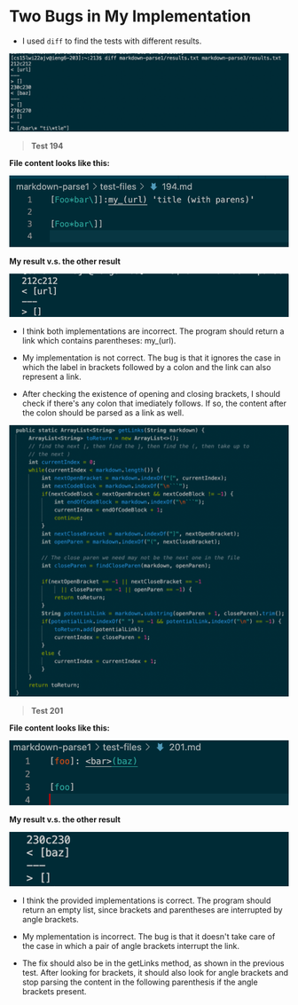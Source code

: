 # Two Bugs in My Implementation

* I used `diff` to find the tests with different results.

![Image](labrepo5-1.png)
> **Test 194**

**File content looks like this:**

![Image](labrepo5-2.png)

**My result v.s. the other result**

![Image](labrepo5-3.png)

 * I think both implementations are incorrect. The program should return a link which contains parentheses: my_(url).

 * My implementation is not correct. The bug is that it ignores the case in which the label in brackets followed  by a colon and the link can also represent a link. 
 
 * After checking the existence of opening and closing brackets, I should check if there's any colon that imediately follows. If so, the content after the colon should be parsed as a link as well.

 ![Image](labrepo5-4.png)


> **Test 201**

**File content looks like this:**

![Image](labrepo5-5.png)

**My result v.s. the other result**

![Image](labrepo5-6.png)

* I think the provided implementations is correct. The program should return an empty list, since brackets and parentheses are interrupted by angle brackets.

* My mplementation is incorrect. The bug is that it doesn't take care of the case in which a pair of angle brackets interrupt the link.

* The fix should also be in the getLinks method, as shown in the previous test. After looking for brackets, it should also look for angle brackets and stop parsing the content in the following parenthesis if the angle brackets present.